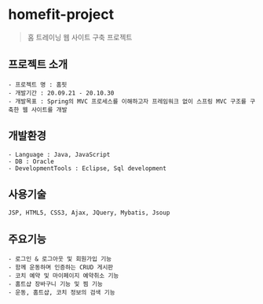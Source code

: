 # homefit-project
> 홈 트레이닝 웹 사이트 구축 프로젝트
## 프로젝트 소개
```
- 프로젝트 명 : 홈핏
- 개발기간 : 20.09.21 - 20.10.30
- 개발목표 : Spring의 MVC 프로세스를 이해하고자 프레임워크 없이 스프링 MVC 구조를 구축한 웹 사이트를 개발
```

## 개발환경
```
- Language : Java, JavaScript
- DB : Oracle 
- DevelopmentTools : Eclipse, Sql development
```
## 사용기술
```
JSP, HTML5, CSS3, Ajax, JQuery, Mybatis, Jsoup
```
## 주요기능
```
- 로그인 & 로그아웃 및 회원가입 기능
- 함께 운동하며 인증하는 CRUD 게시판
- 코치 예약 및 마이페이지 예약취소 기능
- 홈트샵 장바구니 기능 및 찜 기능
- 운동, 홈트샵, 코치 정보의 검색 기능 
```
